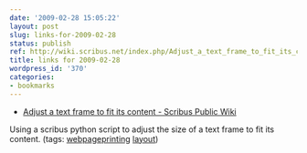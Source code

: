 ```yaml
---
date: '2009-02-28 15:05:22'
layout: post
slug: links-for-2009-02-28
status: publish
ref: http://wiki.scribus.net/index.php/Adjust_a_text_frame_to_fit_its_content
title: links for 2009-02-28
wordpress_id: '370'
categories:
- bookmarks
---
```


  * [Adjust a text frame to fit its content - Scribus Public Wiki](http://wiki.scribus.net/index.php/Adjust_a_text_frame_to_fit_its_content)


Using a scribus python script to adjust the size of a text frame to fit its content. (tags: [webpageprinting](http://delicious.com/eob/webpageprinting) [layout](http://delicious.com/eob/layout))



